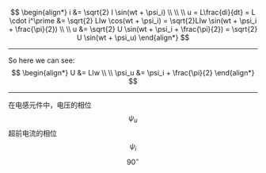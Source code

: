 $$
\begin{align*}
i &= \sqrt{2} I \sin(wt + \psi_i)
\\ \\ \\
u =  L\frac{di}{dt} = L \cdot i^\prime &= \sqrt{2} LIw \cos(wt + \psi_i) = \sqrt{2}LIw \sin(wt + \psi_i + \frac{\pi}{2})
\\ \\
u &= \sqrt{2} U \sin(wt + \psi_i + \frac{\pi}{2}) = \sqrt{2} U \sin(wt + \psi_u)
\end{align*}
$$
___

So here we can see: 
$$
\begin{align*}
U &= LIw
\\ \\
\psi_u &= \psi_i + \frac{\pi}{2}
\end{align*}
$$

___

在电感元件中，电压的相位 $$\psi_u$$ 超前电流的相位 $$\psi_i$$ $${90}^\circ$$